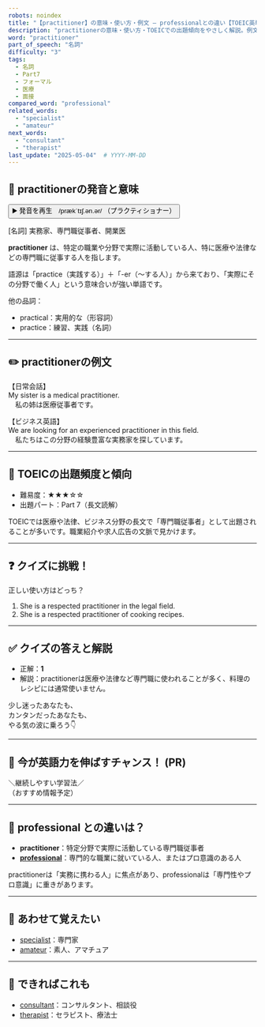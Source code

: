 ```yaml
---
robots: noindex
title: "【practitioner】の意味・使い方・例文 ― professionalとの違い【TOEIC英単語】"
description: "practitionerの意味・使い方・TOEICでの出題傾向をやさしく解説。例文・クイズ付きでprofessionalとの違いもわかりやすく学べます。"
word: "practitioner"
part_of_speech: "名詞"
difficulty: "3"
tags:
  - 名詞
  - Part7
  - フォーマル
  - 医療
  - 面接
compared_word: "professional"
related_words:
  - "specialist"
  - "amateur"
next_words:
  - "consultant"
  - "therapist"
last_update: "2025-05-04"  # YYYY-MM-DD
---
```


## 🔰 practitionerの発音と意味

<button class="play-audio" onclick="playTTS('practitioner')">
  <span class="play-audio-main">
    ▶️ 発音を再生　/prækˈtɪʃ.ən.ər/
  </span>
  <span class="play-audio-sub">
    （プラクティショナー）
  </span>
</button>

[名詞] 実務家、専門職従事者、開業医

**practitioner** は、特定の職業や分野で実際に活動している人、特に医療や法律などの専門職に従事する人を指します。

語源は「practice（実践する）」＋「-er（～する人）」から来ており、「実際にその分野で働く人」という意味合いが強い単語です。

他の品詞：  
- practical：実用的な（形容詞）
- practice：練習、実践（名詞）

---

## ✏️ practitionerの例文

【日常会話】  
My sister is a medical practitioner.  
　私の姉は医療従事者です。

【ビジネス英語】  
We are looking for an experienced practitioner in this field.  
　私たちはこの分野の経験豊富な実務家を探しています。

---

## 🎯 TOEICの出題頻度と傾向

- 難易度：★★★☆☆
- 出題パート：Part 7（長文読解）

TOEICでは医療や法律、ビジネス分野の長文で「専門職従事者」として出題されることが多いです。職業紹介や求人広告の文脈で見かけます。

---

## ❓ クイズに挑戦！

正しい使い方はどっち？

1. She is a respected practitioner in the legal field.  
2. She is a respected practitioner of cooking recipes.

---

## ✅ クイズの答えと解説

- 正解：**1**
- 解説：practitionerは医療や法律など専門職に使われることが多く、料理のレシピには通常使いません。

少し迷ったあなたも、  
カンタンだったあなたも、  
やる気の波に乗ろう👇️

---

## 🚀 今が英語力を伸ばすチャンス！ (PR)

<div class="info-center">
＼継続しやすい学習法／<br>  
（おすすめ情報予定）
</div>

---

## 🤔  professional との違いは？

- **practitioner**：特定分野で実際に活動している専門職従事者
- **[professional](/word/professional/)**：専門的な職業に就いている人、またはプロ意識のある人

practitionerは「実務に携わる人」に焦点があり、professionalは「専門性やプロ意識」に重きがあります。

---

## 🧩 あわせて覚えたい

- [specialist](/word/specialist/)：専門家
- [amateur](/word/amateur/)：素人、アマチュア

---

## 📖 できればこれも

- [consultant](/word/consultant/)：コンサルタント、相談役
- [therapist](/word/therapist/)：セラピスト、療法士

<!-- cvid: aid37_bid09 -->
